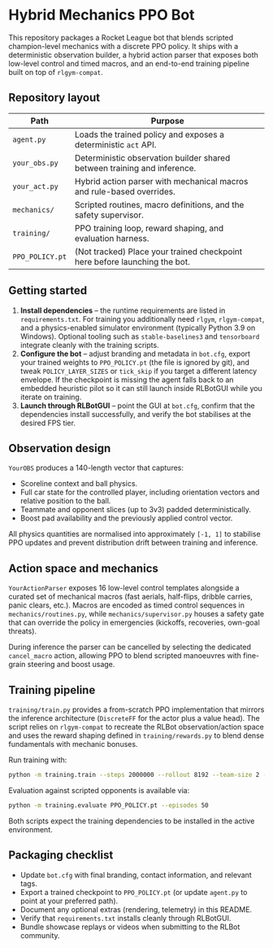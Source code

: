 # Hybrid Mechanics PPO Bot

This repository packages a Rocket League bot that blends scripted champion-level
mechanics with a discrete PPO policy.  It ships with a deterministic
observation builder, a hybrid action parser that exposes both low-level control
and timed macros, and an end-to-end training pipeline built on top of
`rlgym-compat`.

## Repository layout

| Path | Purpose |
| --- | --- |
| `agent.py` | Loads the trained policy and exposes a deterministic `act` API. |
| `your_obs.py` | Deterministic observation builder shared between training and inference. |
| `your_act.py` | Hybrid action parser with mechanical macros and rule-based overrides. |
| `mechanics/` | Scripted routines, macro definitions, and the safety supervisor. |
| `training/` | PPO training loop, reward shaping, and evaluation harness. |
| `PPO_POLICY.pt` | (Not tracked) Place your trained checkpoint here before launching the bot. |

## Getting started

1. **Install dependencies** – the runtime requirements are listed in
   `requirements.txt`.  For training you additionally need
   `rlgym`, `rlgym-compat`, and a physics-enabled simulator environment
   (typically Python 3.9 on Windows).  Optional tooling such as
   `stable-baselines3` and `tensorboard` integrate cleanly with the training
   scripts.
2. **Configure the bot** – adjust branding and metadata in `bot.cfg`, export your
   trained weights to `PPO_POLICY.pt` (the file is ignored by git), and tweak
   `POLICY_LAYER_SIZES` or `tick_skip` if you target a different latency
   envelope.  If the checkpoint is missing the agent falls back to an embedded
   heuristic pilot so it can still launch inside RLBotGUI while you iterate on
   training.
3. **Launch through RLBotGUI** – point the GUI at `bot.cfg`, confirm that the
   dependencies install successfully, and verify the bot stabilises at the
   desired FPS tier.

## Observation design

`YourOBS` produces a 140-length vector that captures:

* Scoreline context and ball physics.
* Full car state for the controlled player, including orientation vectors and
  relative position to the ball.
* Teammate and opponent slices (up to 3v3) padded deterministically.
* Boost pad availability and the previously applied control vector.

All physics quantities are normalised into approximately `[-1, 1]` to stabilise
PPO updates and prevent distribution drift between training and inference.

## Action space and mechanics

`YourActionParser` exposes 16 low-level control templates alongside a curated
set of mechanical macros (fast aerials, half-flips, dribble carries, panic
clears, etc.).  Macros are encoded as timed control sequences in
`mechanics/routines.py`, while `mechanics/supervisor.py` houses a safety gate
that can override the policy in emergencies (kickoffs, recoveries, own-goal
threats).

During inference the parser can be cancelled by selecting the dedicated
`cancel_macro` action, allowing PPO to blend scripted manoeuvres with fine-grain
steering and boost usage.

## Training pipeline

`training/train.py` provides a from-scratch PPO implementation that mirrors the
inference architecture (`DiscreteFF` for the actor plus a value head).  The
script relies on `rlgym-compat` to recreate the RLBot observation/action space
and uses the reward shaping defined in `training/rewards.py` to blend dense
fundamentals with mechanic bonuses.

Run training with:

```bash
python -m training.train --steps 2000000 --rollout 8192 --team-size 2 --tick-skip 8 --checkpoint PPO_POLICY.pt
```

Evaluation against scripted opponents is available via:

```bash
python -m training.evaluate PPO_POLICY.pt --episodes 50
```

Both scripts expect the training dependencies to be installed in the active
environment.

## Packaging checklist

* Update `bot.cfg` with final branding, contact information, and relevant tags.
* Export a trained checkpoint to `PPO_POLICY.pt` (or update `agent.py` to point at your preferred path).
* Document any optional extras (rendering, telemetry) in this README.
* Verify that `requirements.txt` installs cleanly through RLBotGUI.
* Bundle showcase replays or videos when submitting to the RLBot community.

